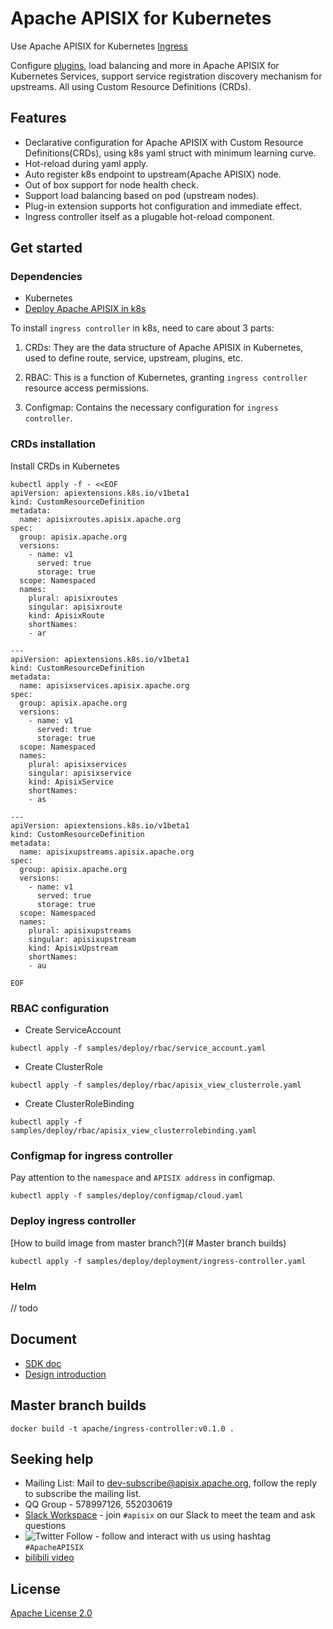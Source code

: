 # Apache APISIX for Kubernetes

Use Apache APISIX for Kubernetes [Ingress](https://kubernetes.io/docs/concepts/services-networking/ingress/)

Configure [plugins](https://github.com/apache/apisix/tree/master/doc/plugins), load balancing and more in Apache APISIX for Kubernetes Services, support service registration discovery mechanism for upstreams. All using Custom Resource Definitions (CRDs).

## Features

* Declarative configuration for Apache APISIX with Custom Resource Definitions(CRDs), using k8s yaml struct with minimum learning curve.
* Hot-reload during yaml apply.
* Auto register k8s endpoint to upstream(Apache APISIX) node.
* Out of box support for node health check.
* Support load balancing based on pod (upstream nodes).
* Plug-in extension supports hot configuration and immediate effect.
* Ingress controller itself as a plugable hot-reload component.

## Get started

### Dependencies

* Kubernetes
* [Deploy Apache APISIX in k8s](https://github.com/apache/apisix/blob/master/kubernetes/README.md)

To install `ingress controller` in k8s, need to care about 3 parts:

1. CRDs: They are the data structure of Apache APISIX in Kubernetes, used to define route, service, upstream, plugins, etc.

2. RBAC: This is a function of Kubernetes, granting `ingress controller` resource access permissions.

3. Configmap: Contains the necessary configuration for `ingress controller`.

### CRDs installation

Install CRDs in Kubernetes

```shell
kubectl apply -f - <<EOF
apiVersion: apiextensions.k8s.io/v1beta1
kind: CustomResourceDefinition
metadata:
  name: apisixroutes.apisix.apache.org
spec:
  group: apisix.apache.org
  versions:
    - name: v1
      served: true
      storage: true
  scope: Namespaced
  names:
    plural: apisixroutes
    singular: apisixroute
    kind: ApisixRoute
    shortNames:
    - ar

---
apiVersion: apiextensions.k8s.io/v1beta1
kind: CustomResourceDefinition
metadata:
  name: apisixservices.apisix.apache.org
spec:
  group: apisix.apache.org
  versions:
    - name: v1
      served: true
      storage: true
  scope: Namespaced
  names:
    plural: apisixservices
    singular: apisixservice
    kind: ApisixService
    shortNames:
    - as

---
apiVersion: apiextensions.k8s.io/v1beta1
kind: CustomResourceDefinition
metadata:
  name: apisixupstreams.apisix.apache.org
spec:
  group: apisix.apache.org
  versions:
    - name: v1
      served: true
      storage: true
  scope: Namespaced
  names:
    plural: apisixupstreams
    singular: apisixupstream
    kind: ApisixUpstream
    shortNames:
    - au

EOF
```

### RBAC configuration

* Create ServiceAccount

```shell
kubectl apply -f samples/deploy/rbac/service_account.yaml
```

* Create ClusterRole

```shell
kubectl apply -f samples/deploy/rbac/apisix_view_clusterrole.yaml
```

* Create ClusterRoleBinding

```shell
kubectl apply -f samples/deploy/rbac/apisix_view_clusterrolebinding.yaml
```

### Configmap for ingress controller

Pay attention to the `namespace` and `APISIX address` in configmap.

```shell
kubectl apply -f samples/deploy/configmap/cloud.yaml
```

### Deploy ingress controller

[How to build image from master branch?](# Master branch builds)

```shell
kubectl apply -f samples/deploy/deployment/ingress-controller.yaml
```

### Helm

// todo

## Document

* [SDK doc](./docs/develop.md)
* [Design introduction](./docs/design.md)

## Master branch builds

```shell
docker build -t apache/ingress-controller:v0.1.0 .
```

## Seeking help

- Mailing List: Mail to dev-subscribe@apisix.apache.org, follow the reply to subscribe the mailing list.
- QQ Group - 578997126, 552030619
- [Slack Workspace](http://s.apache.org/slack-invite) - join `#apisix` on our Slack to meet the team and ask questions
- ![Twitter Follow](https://img.shields.io/twitter/follow/ApacheAPISIX?style=social) - follow and interact with us using hashtag `#ApacheAPISIX`
- [bilibili video](https://space.bilibili.com/551921247)

## License

[Apache License 2.0](https://github.com/api7/ingress-controller/blob/master/LICENSE)

